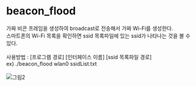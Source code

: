 # beacon_flood
가짜 비콘 프레임을 생성하여 broadcast로 전송해서 가짜 Wi-Fi를 생성한다. <br>
스마트폰의 Wi-Fi 목록을 확인하면 ssid 목록파일에 있는 ssid가 나타나는 것을 볼 수 있다. <br><br>
사용방법 : [프로그램 경로] [인터페이스 이름] [ssid 목록파일 경로] <br>
ex) ./beacon_flood wlan0 ssidList.txt <br><br>
![그림2](https://user-images.githubusercontent.com/85146195/126965952-0031812c-1858-40ab-8320-6109e569eb5b.png)  
